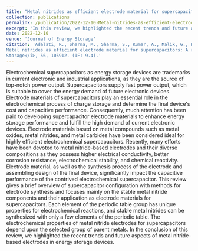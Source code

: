 ```yaml
---
title: "Metal nitrides as efficient electrode material for supercapacitors"
collection: publications
permalink: /publication/2022-12-10-Metal-nitrides-as-efficient-electrode-material
excerpt: 'In this review, we highlighted the recent trends and future aspects of metal nitride-based electrodes in energy storage devices'
date: 2022-12-10
venue: 'Journal of Energy Storage'
citation: 'Adalati, R., Sharma, M., Sharma, S., Kumar, A., Malik, G., Boukherroub, R., & Chandra, R. (2022).
Metal nitrides as efficient electrode material for supercapacitors: A review. <i>Journal of Energy
Storage</i>, 56, 105912. (IF: 9.4).'
---
```

Electrochemical supercapacitors as energy storage devices are trademarks in current electronic and industrial applications, as they are the source of top-notch power output. Supercapacitors supply fast power output, which is suitable to cover the energy demand of future electronic devices. Electrode materials of supercapacitors play an essential role in the electrochemical process of charge storage and determine the final device's cost and capacitive performance. Consequently, much attention has been paid to developing supercapacitor electrode materials to enhance energy storage performance and fulfill the high demand of current electronic devices. Electrode materials based on metal compounds such as metal oxides, metal nitrides, and metal carbides have been considered ideal for highly efficient electrochemical supercapacitors. Recently, many efforts have been devoted to metal nitride-based electrodes and their diverse compositions as they possess higher electrical conductivity, better corrosion resistance, electrochemical stability, and chemical reactivity. Electrode material, as well as the synthesis process of the electrode and assembling design of the final device, significantly impact the capacitive performance of the contrived electrochemical supercapacitor. This review gives a brief overview of supercapacitor configuration with methods for electrode synthesis and focuses mainly on the stable metal nitride components and their application as electrode materials for supercapacitors. Each element of the periodic table group has unique properties for electrochemical reactions, and stable metal nitrides can be synthesized with only a few elements of the periodic table. The electrochemical properties of metal nitride electrodes for supercapacitors depend upon the selected group of parent metals. In the conclusion of this review, we highlighted the recent trends and future aspects of metal nitride-based electrodes in energy storage devices.
